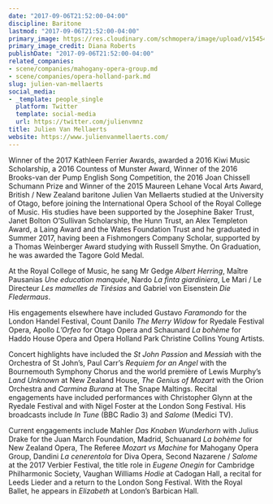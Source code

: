 ```yaml
---
date: "2017-09-06T21:52:00-04:00"
discipline: Baritone
lastmod: "2017-09-06T21:52:00-04:00"
primary_image: https://res.cloudinary.com/schmopera/image/upload/v1545409169/media/webhook-uploads/1504749131622/Julian_Melearts_promo-900x626.jpg.jpg
primary_image_credit: Diana Roberts
publishDate: "2017-09-06T21:52:00-04:00"
related_companies:
- scene/companies/mahogany-opera-group.md
- scene/companies/opera-holland-park.md
slug: julien-van-mellaerts
social_media:
- _template: people_single
  platform: Twitter
  template: social-media
  url: https://twitter.com/julienvmnz
title: Julien Van Mellaerts
website: https://www.julienvanmellaerts.com/
---
```


Winner of the 2017 Kathleen Ferrier Awards, awarded a 2016 Kiwi Music Scholarship, a 2016 Countess of Munster Award, Winner of the 2016 Brooks-van der Pump English Song Competition, the 2016 Joan Chissell Schumann Prize and Winner of the 2015 Maureen Lehane Vocal Arts Award, British / New Zealand baritone Julien Van Mellaerts studied at the University of Otago, before joining the International Opera School of the Royal College of Music. His studies have been supported by the Josephine Baker Trust, Janet Bolton O’Sullivan Scholarship, the Hunn Trust, an Alex Templeton Award, a Laing Award and the Wates Foundation Trust and he graduated in Summer 2017, having been a Fishmongers Company Scholar, supported by a Thomas Weinberger Award studying with Russell Smythe. On Graduation, he was awarded the Tagore Gold Medal.

At the Royal College of Music, he sang Mr Gedge *Albert Herring*, Maître Pausanias *Une education manquée*, Nardo *La finta giardiniera*, Le Mari / Le Directeur *Les mamelles de Tirésias* and Gabriel von Eisenstein *Die Fledermaus*.

His engagements elsewhere have included Gustavo *Faramondo* for the London Handel Festival, Count Danilo *The Merry Widow* for Ryedale Festival Opera, Apollo *L’Orfeo* for Otago Opera and Schaunard *La bohème* for Haddo House Opera and Opera Holland Park Christine Collins Young Artists.

Concert highlights have included the *St John Passion* and *Messiah* with the Orchestra of St John’s, Paul Carr’s *Requiem for an Angel* with the Bournemouth Symphony Chorus and the world première of Lewis Murphy’s *Land Unknown* at New Zealand House, *The Genius of Mozart* with the Orion Orchestra and *Carmina Burana* at The Snape Maltings. Recital engagements have included performances with Christopher Glynn at the Ryedale Festival and with Nigel Foster at the London Song Festival. His broadcasts include *In Tune* (BBC Radio 3) and *Salome* (Medici TV).

Current engagements include Mahler *Das Knaben Wunderhorn* with Julius Drake for the Juan March Foundation, Madrid, Schuanard *La bohème* for New Zealand Opera, The Referee *Mozart vs Machine* for Mahogany Opera Group, Dandini *La cenerentola* for Diva Opera, Second Nazarene / *Salome* at the 2017 Verbier Festival, the title role in *Eugene Onegin* for Cambridge Philharmonic Society, Vaughan Williams *Hodie* at Cadogan Hall, a recital for Leeds Lieder and a return to the London Song Festival. With the Royal Ballet, he appears in *Elizabeth* at London’s Barbican Hall.
